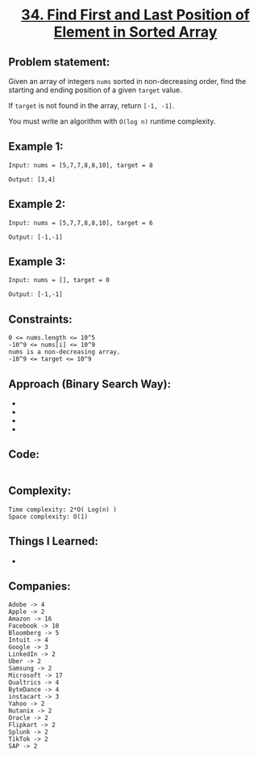 <h1 align="center"><a href="https://leetcode.com/problems/find-first-and-last-position-of-element-in-sorted-array/" target="_blank">34. Find First and Last Position of Element in Sorted Array</a></h1>

## Problem statement:
Given an array of integers `nums` sorted in non-decreasing order, find the starting and ending position of a given `target` value.

If `target` is not found in the array, return `[-1, -1]`.

You must write an algorithm with `O(log n)` runtime complexity.


## Example 1:

```
Input: nums = [5,7,7,8,8,10], target = 8

Output: [3,4]
```

## Example 2:

```
Input: nums = [5,7,7,8,8,10], target = 6

Output: [-1,-1]
```


## Example 3:

```
Input: nums = [], target = 0

Output: [-1,-1]
```


## Constraints:

```
0 <= nums.length <= 10^5
-10^9 <= nums[i] <= 10^9
nums is a non-decreasing array.
-10^9 <= target <= 10^9
```


 

## Approach (Binary Search Way):

- 
  
- 
  
-
  
- 



## Code: 

```java

```







## Complexity:

```
Time complexity: 2*O( Log(n) )
Space complexity: O(1)
```

## Things I Learned:

- 
  


## Companies:

```
Adobe -> 4
Apple -> 2
Amazon -> 16
Facebook -> 10
Bloomberg -> 5
Intuit -> 4
Google -> 3
LinkedIn -> 2
Uber -> 2
Samsung -> 2
Microsoft -> 17
Qualtrics -> 4
ByteDance -> 4
instacart -> 3
Yahoo -> 2
Nutanix -> 2
Oracle -> 2
Flipkart -> 2
Splunk -> 2
TikTok -> 2
SAP -> 2
```






